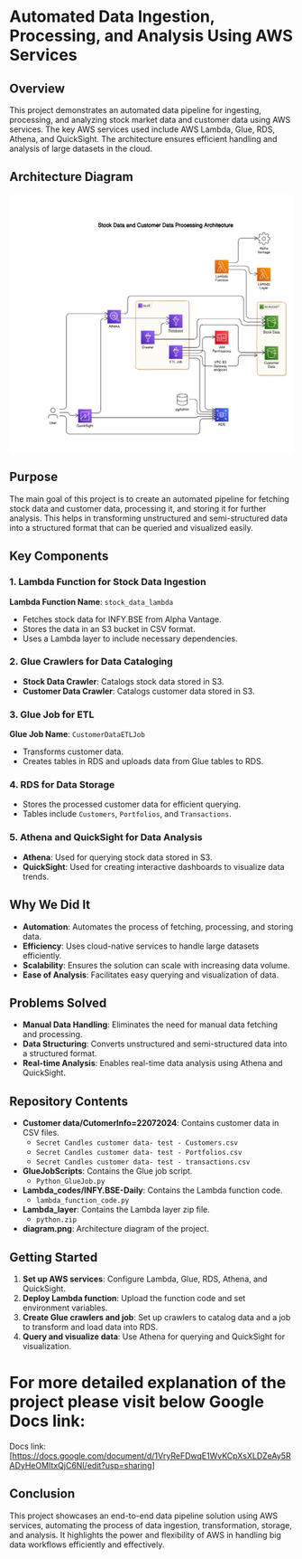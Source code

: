 # Automated Data Ingestion, Processing, and Analysis Using AWS Services

## Overview

This project demonstrates an automated data pipeline for ingesting, processing, and analyzing stock market data and customer data using AWS services. The key AWS services used include AWS Lambda, Glue, RDS, Athena, and QuickSight. The architecture ensures efficient handling and analysis of large datasets in the cloud.


## Architecture Diagram

![Architecture Diagram](diagram.png)

## Purpose

The main goal of this project is to create an automated pipeline for fetching stock data and customer data, processing it, and storing it for further analysis. This helps in transforming unstructured and semi-structured data into a structured format that can be queried and visualized easily.

## Key Components

### 1. Lambda Function for Stock Data Ingestion

**Lambda Function Name**: `stock_data_lambda`

- Fetches stock data for INFY.BSE from Alpha Vantage.
- Stores the data in an S3 bucket in CSV format.
- Uses a Lambda layer to include necessary dependencies.

### 2. Glue Crawlers for Data Cataloging

- **Stock Data Crawler**: Catalogs stock data stored in S3.
- **Customer Data Crawler**: Catalogs customer data stored in S3.

### 3. Glue Job for ETL

**Glue Job Name**: `CustomerDataETLJob`

- Transforms customer data.
- Creates tables in RDS and uploads data from Glue tables to RDS.

### 4. RDS for Data Storage

- Stores the processed customer data for efficient querying.
- Tables include `Customers`, `Portfolios`, and `Transactions`.

### 5. Athena and QuickSight for Data Analysis

- **Athena**: Used for querying stock data stored in S3.
- **QuickSight**: Used for creating interactive dashboards to visualize data trends.

## Why We Did It

- **Automation**: Automates the process of fetching, processing, and storing data.
- **Efficiency**: Uses cloud-native services to handle large datasets efficiently.
- **Scalability**: Ensures the solution can scale with increasing data volume.
- **Ease of Analysis**: Facilitates easy querying and visualization of data.

## Problems Solved

- **Manual Data Handling**: Eliminates the need for manual data fetching and processing.
- **Data Structuring**: Converts unstructured and semi-structured data into a structured format.
- **Real-time Analysis**: Enables real-time data analysis using Athena and QuickSight.

## Repository Contents

- **Customer data/CutomerInfo=22072024**: Contains customer data in CSV files.
  - `Secret Candles customer data- test - Customers.csv`
  - `Secret Candles customer data- test - Portfolios.csv`
  - `Secret Candles customer data- test - transactions.csv`
- **GlueJobScripts**: Contains the Glue job script.
  - `Python_GlueJob.py`
- **Lambda_codes/INFY.BSE-Daily**: Contains the Lambda function code.
  - `lambda_function_code.py`
- **Lambda_layer**: Contains the Lambda layer zip file.
  - `python.zip`
- **diagram.png**: Architecture diagram of the project.

## Getting Started

1. **Set up AWS services**: Configure Lambda, Glue, RDS, Athena, and QuickSight.
2. **Deploy Lambda function**: Upload the function code and set environment variables.
3. **Create Glue crawlers and job**: Set up crawlers to catalog data and a job to transform and load data into RDS.
4. **Query and visualize data**: Use Athena for querying and QuickSight for visualization.

# For more detailed explanation of the project please visit below Google Docs link:
  Docs link: [https://docs.google.com/document/d/1VryReFDwqE1WvKCpXsXLDZeAy5RADyHeOMItxQjC6NI/edit?usp=sharing]

## Conclusion

This project showcases an end-to-end data pipeline solution using AWS services, automating the process of data ingestion, transformation, storage, and analysis. It highlights the power and flexibility of AWS in handling big data workflows efficiently and effectively.
